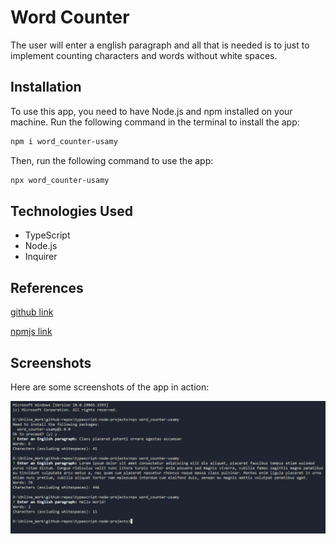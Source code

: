 # Word Counter

The user will enter a english paragraph and all that is needed is to just to implement counting characters and words without white spaces.

## Installation

To use this app, you need to have Node.js and npm installed on your machine.
Run the following command in the terminal to install the app:

```bash
npm i word_counter-usamy
```

Then, run the following command to use the app:

```bash
npx word_counter-usamy
```

## Technologies Used

- TypeScript
- Node.js
- Inquirer

## References

[github link](https://github.com/usamyismy7/typescript-node-projects/tree/main/project05-word_counter)

[npmjs link](https://www.npmjs.com/package/word_counter-usamy)

## Screenshots

Here are some screenshots of the app in action:

![Alt text](https://raw.githubusercontent.com/usamyismy7/typescript-node-projects/main/project05-word_counter/image.png)
